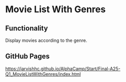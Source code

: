 # Movie List With Genres

## Functionality
Display movies according to the genre.

## GitHub Pages
https://jarvishhc.github.io/AlphaCamp/Start/Final-A25-Q1_MovieListWithGenres/index.html
